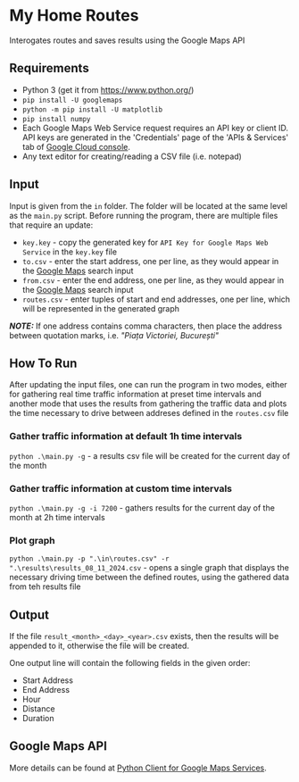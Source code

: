 # My Home Routes
Interogates routes and saves results using the Google Maps API

## Requirements
* Python 3 (get it from https://www.python.org/)
* `pip install -U googlemaps`
* `python -m pip install -U matplotlib`
* `pip install numpy`
* Each Google Maps Web Service request requires an API key or client ID. API keys are generated in the 'Credentials' page of the 'APIs & Services' tab of [Google Cloud console](https://console.cloud.google.com/apis/credentials).
* Any text editor for creating/reading a CSV file (i.e. notepad)


## Input
Input is given from the `in` folder. The folder will be located at the same level as the `main.py` script. Before running the program, there are multiple files that require an update:
* `key.key` - copy the generated key for `API Key for Google Maps Web Service` in the `key.key` file
* `to.csv` - enter the start address, one per line, as they would appear in the [Google Maps](https://www.google.com/maps) search input
* `from.csv` - enter the end address, one per line, as they would appear in the [Google Maps](https://www.google.com/maps) search input
* `routes.csv` - enter tuples of start and end addresses, one per line, which will be represented in the generated graph

**_NOTE:_** If one address contains comma characters, then place the address between quotation marks, i.e. *"Piața Victoriei, București"*


## How To Run 

After updating the input files, one can run the program in two modes, either for gathering real time traffic information at preset time intervals and another mode that uses the results from gathering the traffic data and plots the time necessary to drive between addreses defined in the `routes.csv` file

### Gather traffic information at default 1h time intervals

`python .\main.py -g` - a results csv file will be created for the current day of the month

### Gather traffic information at custom time intervals

`python .\main.py -g -i 7200` - gathers results for the current day of the month at 2h time intervals

### Plot graph 

`python .\main.py -p ".\in\routes.csv" -r ".\results\results_08_11_2024.csv` - opens a single graph that displays the necessary driving time between the defined routes, using the gathered data from teh results file

## Output
If the file `result_<month>_<day>_<year>.csv` exists, then the results will be appended to it, otherwise the file will be created.

One output line will contain the following fields in the given order:
* Start Address
* End Address
* Hour
* Distance
* Duration

## Google Maps API
More details can be found at [Python Client for Google Maps Services](https://github.com/googlemaps/google-maps-services-python?tab=readme-ov-file).
